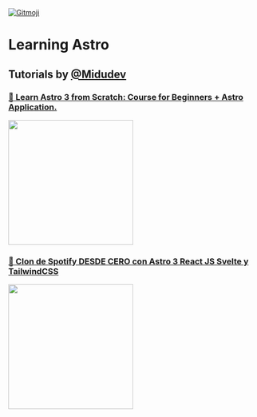 <a href="https://gitmoji.dev">
  <img
    src="https://img.shields.io/badge/gitmoji-%20😜%20😍-FFDD67.svg?style=flat-square"
    alt="Gitmoji"
  />
</a>

# Learning Astro 

## Tutorials by [@Midudev][midudev]

<a href="https://www.youtube.com/watch?v=RB5tR_nqUEw"><h3>🚀 Learn Astro 3 from Scratch: Course for Beginners + Astro Application.</h3><img src="https://img.youtube.com/vi/RB5tR_nqUEw/0.jpg" width="250"/>
</a>

<a href="https://www.youtube.com/watch?v=WRc8lz-bp78"><h3>🚀 Clon de Spotify DESDE CERO con Astro 3 React JS Svelte y TailwindCSS</h3><img src="https://img.youtube.com/vi/WRc8lz-bp78/0.jpg" width="250"/>
</a>

[midudev]: https://github.com/midudev